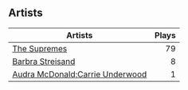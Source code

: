 ## Artists
Artists | Plays 
----- | -----: 
[The Supremes](/artists/the-supremes-784579) | 79
[Barbra Streisand](/artists/barbra-streisand-31892) | 8
[Audra McDonald;Carrie Underwood](/artists/audra-mcdonaldcarrie-underwood-30082891) | 1

